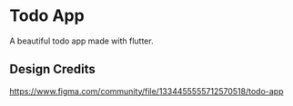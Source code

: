 # Todo App

A beautiful todo app made with flutter.

## Design Credits

https://www.figma.com/community/file/1334455555712570518/todo-app